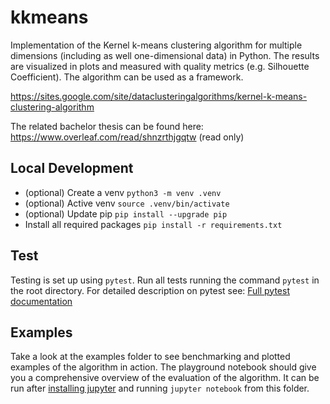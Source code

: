 # kkmeans

Implementation of the Kernel k-means clustering algorithm for multiple dimensions (including as well one-dimensional data) in Python. The results are visualized in plots and measured with quality metrics (e.g. Silhouette Coefficient). The algorithm can be used as a framework.

https://sites.google.com/site/dataclusteringalgorithms/kernel-k-means-clustering-algorithm

The related bachelor thesis can be found here: https://www.overleaf.com/read/shnzrthjgqtw (read only)

## Local Development

- (optional) Create a venv `python3 -m venv .venv`
- (optional) Active venv `source .venv/bin/activate`
- (optional) Update pip `pip install --upgrade pip`
- Install all required packages `pip install -r requirements.txt`

## Test

Testing is set up using `pytest`. Run all tests running the command `pytest` in the root directory. For detailed description on pytest see: [Full pytest documentation](https://pytest.org/en/7.3.x/contents.html)

## Examples

Take a look at the examples folder to see benchmarking and plotted examples of the algorithm in action. The playground notebook should give you a comprehensive overview of the evaluation of the algorithm. It can be run after [installing jupyter](https://jupyter-org.translate.goog/install?_x_tr_sl=en&_x_tr_tl=de&_x_tr_hl=de&_x_tr_pto=sc) and running `jupyter notebook` from this folder.
